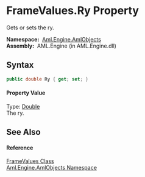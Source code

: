 FrameValues.Ry Property
=======================
Gets or sets the ry.

  **Namespace:**  [Aml.Engine.AmlObjects][1]  
  **Assembly:**  AML.Engine (in AML.Engine.dll)

Syntax
------

```csharp
public double Ry { get; set; }
```

#### Property Value
Type: [Double][2]  
The ry.

See Also
--------

#### Reference
[FrameValues Class][3]  
[Aml.Engine.AmlObjects Namespace][1]  

[1]: ../README.md
[2]: https://docs.microsoft.com/dotnet/api/system.double
[3]: README.md
[4]: https://www.automationml.org
[5]: ../../icons/logoShade.png